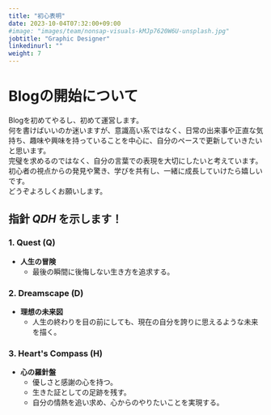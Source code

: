 ```yaml
---
title: "初心表明"
date: 2023-10-04T07:32:00+09:00
#image: "images/team/nonsap-visuals-kMJp7620W6U-unsplash.jpg"
jobtitle: "Graphic Designer"
linkedinurl: ""
weight: 7
---
```


# Blogの開始について

Blogを初めてやるし、初めて運営します。  
何を書けばいいのか迷いますが、意識高い系ではなく、日常の出来事や正直な気持ち、趣味や興味を持っていることを中心に、自分のペースで更新していきたいと思います。  
完璧を求めるのではなく、自分の言葉での表現を大切にしたいと考えています。  
初心者の視点からの発見や驚き、学びを共有し、一緒に成長していけたら嬉しいです。  
どうぞよろしくお願いします。

## 指針 *QDH* を示します！

### 1. Quest (Q)
- **人生の冒険**
  - 最後の瞬間に後悔しない生き方を追求する。

### 2. Dreamscape (D)
- **理想の未来図**
  - 人生の終わりを目の前にしても、現在の自分を誇りに思えるような未来を描く。

### 3. Heart's Compass (H)
- **心の羅針盤**
  - 優しさと感謝の心を持つ。
  - 生きた証としての足跡を残す。
  - 自分の情熱を追い求め、心からのやりたいことを実現する。
